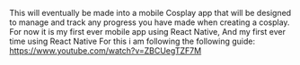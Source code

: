 This will eventually be made into a mobile Cosplay app that will be designed to manage and track any progress you have made when creating a cosplay. For now it is my first ever mobile app using React Native,
And my first ever time using React Native
For this i am following the following guide: https://www.youtube.com/watch?v=ZBCUegTZF7M
